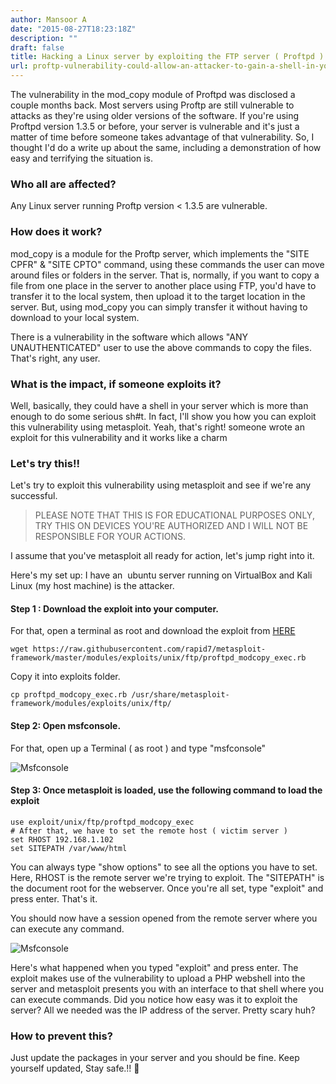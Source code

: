 ```yaml
---
author: Mansoor A
date: "2015-08-27T18:23:18Z"
description: ""
draft: false
title: Hacking a Linux server by exploiting the FTP server ( Proftpd )
url: proftp-vulnerability-could-allow-an-attacker-to-gain-a-shell-in-your-server
---
```



The vulnerability in the mod_copy module of Proftpd was disclosed a couple months back. Most servers using Proftp are still vulnerable to attacks as they're using older versions of the software. If you're using Proftpd version 1.3.5 or before, your server is vulnerable and it's just a matter of time before someone takes advantage of that vulnerability. So, I thought I'd do a write up about the same, including a demonstration of how easy and terrifying the situation is.

### Who all are affected?

Any Linux server running Proftp version < 1.3.5 are vulnerable.

### How does it work?

mod_copy is a module for the Proftp server, which implements the "SITE CPFR" & "SITE CPTO" command, using these commands the user can move around files or folders in the server. That is, normally, if you want to copy a file from one place in the server to another place using FTP, you'd have to transfer it to the local system, then upload it to the target location in the server. But, using mod_copy you can simply transfer it without having to download to your local system.

There is a vulnerability in the software which allows "ANY UNAUTHENTICATED" user to use the above commands to copy the files. That's right, any user.

### What is the impact, if someone exploits it?

Well, basically, they could have a shell in your server which is more than enough to do some serious sh#t.
In fact, I'll show you how you can exploit this vulnerability using metasploit. 
Yeah, that's right! someone wrote an exploit for this vulnerability and it works like a charm

### Let's try this!!

Let's try to exploit this vulnerability using metasploit and see if we're any successful. 
> PLEASE NOTE THAT THIS IS FOR EDUCATIONAL PURPOSES ONLY, TRY THIS ON DEVICES YOU'RE AUTHORIZED AND I WILL NOT BE RESPONSIBLE FOR YOUR ACTIONS.

I assume that you've metasploit all ready for action, let's jump right into it.

Here's my set up: I have an  ubuntu server running on VirtualBox and Kali Linux (my host machine) is the attacker.

#### Step 1 : Download the exploit into your computer. 
For that, open a terminal as root and download the exploit from <a href="https://raw.githubusercontent.com/rapid7/metasploit-framework/master/modules/exploits/unix/ftp/proftpd_modcopy_exec.rb" target="_blank">HERE</a>

```shell
wget https://raw.githubusercontent.com/rapid7/metasploit-framework/master/modules/exploits/unix/ftp/proftpd_modcopy_exec.rb
```

Copy it into exploits folder.

```shell
cp proftpd_modcopy_exec.rb /usr/share/metasploit-framework/modules/exploits/unix/ftp/
```

#### Step 2: Open msfconsole. 
For that, open up a Terminal ( as root ) and type "msfconsole"

 ![Msfconsole](https://cdn.esc.sh/jekyll/posts/metasploit/msf2.png)

#### Step 3: Once metasploit is loaded, use the following command to load the exploit

```shell
use exploit/unix/ftp/proftpd_modcopy_exec
# After that, we have to set the remote host ( victim server )
set RHOST 192.168.1.102
set SITEPATH /var/www/html
```

You can always type "show options" to see all the options you have to set. Here, RHOST is the remote server we're trying to exploit. The "SITEPATH" is the document root for the webserver. Once you're all set, type "exploit" and press enter. That's it.

You should now have a session opened from the remote server where you can execute any command.

 ![Msfconsole](https://cdn.esc.sh/jekyll/posts/metasploit/msf3.png)

Here's what happened when you typed "exploit" and press enter. The exploit makes use of the vulnerability to upload a PHP webshell into the server and metasploit presents you with an interface to that shell where you can execute commands. Did you notice how easy was it to exploit the server? All we needed was the IP address of the server. Pretty scary huh?

### How to prevent this?

Just update the packages in your server and you should be fine. Keep yourself updated, Stay safe.!! 🙂


